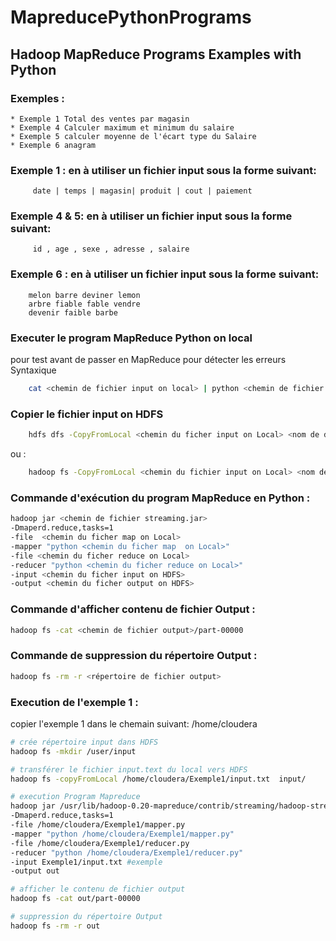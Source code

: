 # MapreducePythonPrograms
## Hadoop MapReduce Programs Examples with Python

### Exemples : 

	* Exemple 1 Total des ventes par magasin
	* Exemple 4 Calculer maximum et minimum du salaire
	* Exemple 5 calculer moyenne de l'écart type du Salaire
	* Exemple 6 anagram 

### Exemple 1 : en à utiliser un fichier input sous la forme suivant:

		 date | temps | magasin| produit | cout | paiement

### Exemple 4 & 5: en à utiliser un fichier input sous la forme suivant:   

		 id , age , sexe , adresse , salaire

### Exemple 6 : en à utiliser un fichier input sous la forme suivant:

		melon barre deviner lemon
		arbre fiable fable vendre
		devenir faible barbe

### Executer le program MapReduce Python on local
pour test avant de passer en MapReduce pour détecter les erreurs Syntaxique
```bash
	cat <chemin de fichier input on local> | python <chemin de fichier mapper.py on local> | python <chemin de fichier reducer.py on local>
```
### Copier le fichier input on HDFS
```bash
	hdfs dfs -CopyFromLocal <chemin du ficher input on Local> <nom de dossier de destination>
```
ou : 
```bash
	hadoop fs -CopyFromLocal <chemin du fichier input on Local> <nom de dossier de destination>
```
### Commande d'exécution du program MapReduce en Python :

```bash
hadoop jar <chemin de fichier streaming.jar> 
-Dmaperd.reduce,tasks=1
-file  <chemin du ficher map on Local>
-mapper "python <chemin du ficher map  on Local>"
-file <chemin du ficher reduce on Local>
-reducer "python <chemin du ficher reduce on Local>"
-input <chemin du ficher input on HDFS>
-output <chemin du ficher output on HDFS>
```

### Commande d'afficher contenu de fichier Output :

```bash
hadoop fs -cat <chemin de fichier output>/part-00000 
```

### Commande de suppression du répertoire Output :

```bash
hadoop fs -rm -r <répertoire de fichier output>
```

### Execution de l'exemple 1 : 

copier l'exemple 1 dans le chemain suivant: /home/cloudera

```bash
# crée répertoire input dans HDFS
hadoop fs -mkdir /user/input
```

```bash
# transférer le fichier input.text du local vers HDFS
hadoop fs -copyFromLocal /home/cloudera/Exemple1/input.txt  input/ 
```

```bash
# execution Program Mapreduce
hadoop jar /usr/lib/hadoop-0.20-mapreduce/contrib/streaming/hadoop-streaming-2.6.0-mr1-cdh5.12.0.jar
-Dmaperd.reduce,tasks=1
-file /home/cloudera/Exemple1/mapper.py
-mapper "python /home/cloudera/Exemple1/mapper.py"
-file /home/cloudera/Exemple1/reducer.py
-reducer "python /home/cloudera/Exemple1/reducer.py"
-input Exemple1/input.txt #exemple
-output out
```

```bash
# afficher le contenu de fichier output
hadoop fs -cat out/part-00000 
```

```bash
# suppression du répertoire Output
hadoop fs -rm -r out
```

